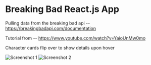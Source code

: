 <h1> Breaking Bad React.js App </h1>

Pulling data from the breaking bad api -- https://breakingbadapi.com/documentation

Tutorial from -- https://www.youtube.com/watch?v=YaioUnMw0mo

Character cards flip over to show details upon hover


![Screenshot 1](/src/img/Screen1.png)
![Screenshot 2](/src/img/Screen2.png)
